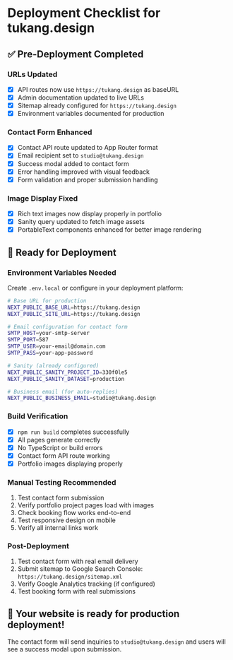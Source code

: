 # Deployment Checklist for tukang.design

## ✅ Pre-Deployment Completed

### URLs Updated

- [x] API routes now use `https://tukang.design` as baseURL
- [x] Admin documentation updated to live URLs
- [x] Sitemap already configured for `https://tukang.design`
- [x] Environment variables documented for production

### Contact Form Enhanced

- [x] Contact API route updated to App Router format
- [x] Email recipient set to `studio@tukang.design`
- [x] Success modal added to contact form
- [x] Error handling improved with visual feedback
- [x] Form validation and proper submission handling

### Image Display Fixed

- [x] Rich text images now display properly in portfolio
- [x] Sanity query updated to fetch image assets
- [x] PortableText components enhanced for better image rendering

## 🚀 Ready for Deployment

### Environment Variables Needed

Create `.env.local` or configure in your deployment platform:

```bash
# Base URL for production
NEXT_PUBLIC_BASE_URL=https://tukang.design
NEXT_PUBLIC_SITE_URL=https://tukang.design

# Email configuration for contact form
SMTP_HOST=your-smtp-server
SMTP_PORT=587
SMTP_USER=your-email@domain.com
SMTP_PASS=your-app-password

# Sanity (already configured)
NEXT_PUBLIC_SANITY_PROJECT_ID=330f0le5
NEXT_PUBLIC_SANITY_DATASET=production

# Business email (for auto-replies)
NEXT_PUBLIC_BUSINESS_EMAIL=studio@tukang.design
```

### Build Verification

- [x] `npm run build` completes successfully
- [x] All pages generate correctly
- [x] No TypeScript or build errors
- [x] Contact form API route working
- [x] Portfolio images displaying properly

### Manual Testing Recommended

1. Test contact form submission
2. Verify portfolio project pages load with images
3. Check booking flow works end-to-end
4. Test responsive design on mobile
5. Verify all internal links work

### Post-Deployment

1. Test contact form with real email delivery
2. Submit sitemap to Google Search Console: `https://tukang.design/sitemap.xml`
3. Verify Google Analytics tracking (if configured)
4. Test booking form with real submissions

## 🎯 Your website is ready for production deployment!

The contact form will send inquiries to `studio@tukang.design` and users will see a success modal upon submission.
